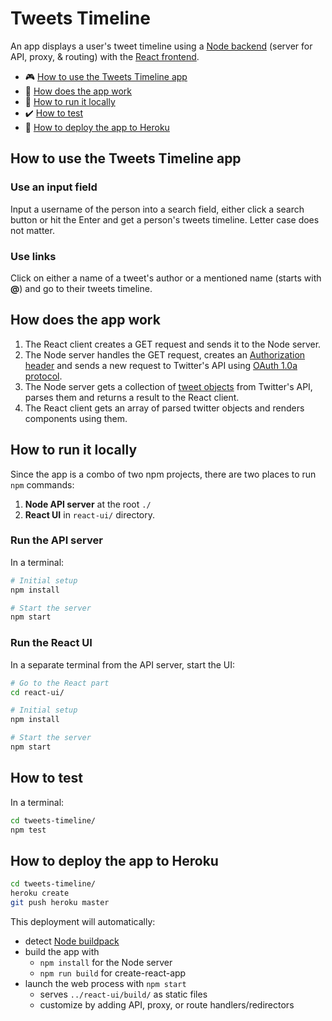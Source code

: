 # Tweets Timeline

An app displays a user's tweet timeline using a [Node backend](https://github.com/nodejs/node) (server for API, proxy, & routing) with the [React frontend](https://github.com/facebookincubator/create-react-app).

* :video_game: [How to use the Tweets Timeline app](#how-to-use-the-tweets-timeline-app)
* :microscope: [How does the app work](#how-does-the-app-work)
* :rocket: [How to run it locally](#how-to-run-it-locally)
* :heavy_check_mark: [How to test](#how-to-test)
* :pushpin: [How to deploy the app to Heroku](#how-to-deploy-the-app-to-heroku)

## How to use the Tweets Timeline app

### Use an input field

Input a username of the person into a search field, either click a search button or hit the Enter and get a person's tweets timeline. Letter case does not matter.

### Use links

Click on either a name of a tweet's author or a mentioned name (starts with **@**) and go to their tweets timeline.

## How does the app work

1. The React client creates a GET request and sends it to the Node server.
2. The Node server handles the GET request, creates an [Authorization header](https://developer.twitter.com/en/docs/basics/authentication/guides/authorizing-a-request.html) and sends a new request to Twitter's API using [OAuth 1.0a protocol](https://tools.ietf.org/html/rfc5849).
3. The Node server gets a collection of [tweet objects](https://developer.twitter.com/en/docs/tweets/data-dictionary/overview/tweet-object.html) from Twitter's API, parses them and returns a result to the React client.
4. The React client gets an array of parsed twitter objects and renders components using them.

## How to run it locally
Since the app is a combo of two npm projects, there are two places to run `npm` commands:

1. **Node API server** at the root `./`
1. **React UI** in `react-ui/` directory.

### Run the API server

In a terminal:

```bash
# Initial setup
npm install

# Start the server
npm start
```
### Run the React UI

In a separate terminal from the API server, start the UI:

```bash
# Go to the React part
cd react-ui/

# Initial setup
npm install

# Start the server
npm start
```

## How to test

In a terminal:

```bash
cd tweets-timeline/
npm test
```

## How to deploy the app to Heroku

```bash
cd tweets-timeline/
heroku create
git push heroku master
```

This deployment will automatically:

  * detect [Node buildpack](https://elements.heroku.com/buildpacks/heroku/heroku-buildpack-nodejs)
  * build the app with
    * `npm install` for the Node server
    * `npm run build` for create-react-app
  * launch the web process with `npm start`
    * serves `../react-ui/build/` as static files
    * customize by adding API, proxy, or route handlers/redirectors
